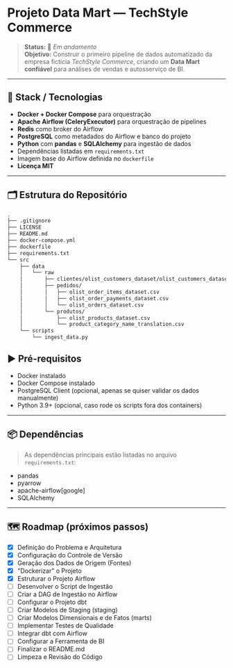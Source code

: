 # Projeto Data Mart — TechStyle Commerce
> **Status:** 🚧 *Em andamento*  
> **Objetivo:** Construir o primeiro pipeline de dados automatizado da empresa fictícia *TechStyle Commerce*, criando um **Data Mart confiável** para análises de vendas e autosserviço de BI.

---

## 🧰 Stack / Tecnologias
- **Docker + Docker Compose** para orquestração  
- **Apache Airflow (CeleryExecutor)** para orquestração de pipelines  
- **Redis** como broker do Airflow  
- **PostgreSQL** como metadados do Airflow e banco do projeto  
- **Python** com **pandas** e **SQLAlchemy** para ingestão de dados  
- Dependências listadas em `requirements.txt`  
- Imagem base do Airflow definida no `dockerfile`  
- **Licença MIT**  

---

## 🗂️ Estrutura do Repositório
```bash
.
├── .gitignore
├── LICENSE
├── README.md
├── docker-compose.yml
├── dockerfile
├── requirements.txt
└── src
    ├── data
    │   └── raw
    │       ├── clientes/olist_customers_dataset/olist_customers_dataset.csv
    │       ├── pedidos/
    │       │   ├── olist_order_items_dataset.csv
    │       │   ├── olist_order_payments_dataset.csv
    │       │   └── olist_orders_dataset.csv
    │       └── produtos/
    │           ├── olist_products_dataset.csv
    │           └── product_category_name_translation.csv
    └── scripts
        └── ingest_data.py

```

## ▶️ Pré-requisitos
- Docker instalado  
- Docker Compose instalado  
- PostgreSQL Client (opcional, apenas se quiser validar os dados manualmente)  
- Python 3.9+ (opcional, caso rode os scripts fora dos containers)  

---

## 📦 Dependências
> As dependências principais estão listadas no arquivo `requirements.txt`:

- pandas  
- pyarrow  
- apache-airflow[google]  
- SQLAlchemy  

---

## 🗺️ Roadmap (próximos passos)
- [x] Definição do Problema e Arquitetura
- [x] Configuração do Controle de Versão
- [x] Geração dos Dados de Origem (Fontes)
- [x] "Dockerizar" o Projeto
- [x] Estruturar o Projeto Airflow
- [ ] Desenvolver o Script de Ingestão
- [ ] Criar a DAG de Ingestão no Airflow 
- [ ] Configurar o Projeto dbt  
- [ ] Criar Modelos de Staging (staging) 
- [ ] Criar Modelos Dimensionais e de Fatos (marts)  
- [ ] Implementar Testes de Qualidade  
- [ ] Integrar dbt com Airflow 
- [ ] Configurar a Ferramenta de BI
- [ ] Finalizar o README.md
- [ ] Limpeza e Revisão do Código
